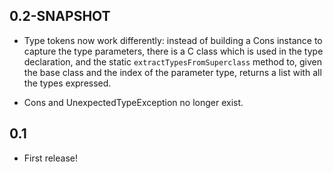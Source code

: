 0.2-SNAPSHOT
------------

* Type tokens now work differently: instead of building a Cons instance to capture the type parameters, there is a C 
class which is used in the type declaration, and the static `extractTypesFromSuperclass` method to, given the base 
class and the index of the parameter type, returns a list with all the types expressed.

* Cons and UnexpectedTypeException no longer exist.

0.1
---

* First release!